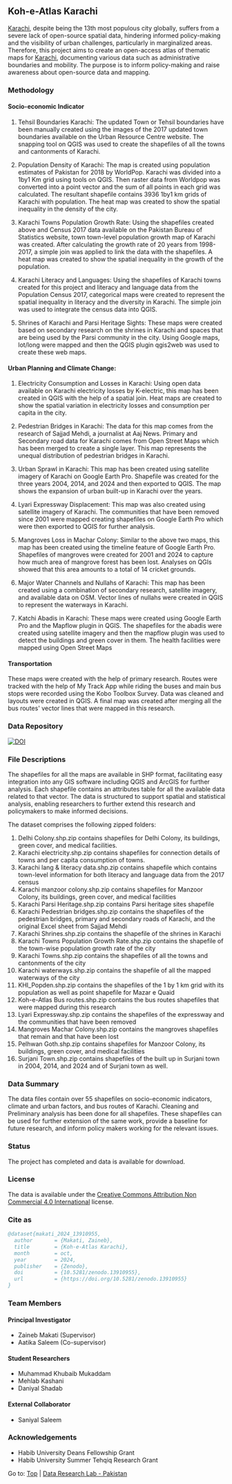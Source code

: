 ## Koh-e-Atlas Karachi

[Karachi](https://en.wikipedia.org/wiki/Karachi), despite being the 13th most populous city globally, suffers from a severe lack of open-source spatial data, hindering informed policy-making and the visibility of urban challenges, particularly in marginalized areas. Therefore, this project aims to create an open-access atlas of thematic maps for [Karachi](https://en.wikipedia.org/wiki/Karachi), documenting various data such as administrative boundaries and mobility. The purpose is to inform policy-making and raise awareness about open-source data and mapping.

### Methodology

#### Socio-economic Indicator

1. Tehsil Boundaries Karachi:
The updated Town or Tehsil boundaries have been manually created using the images of the 2017 updated town boundaries available on the Urban Resource Centre website. The snapping tool on QGIS was used to create the shapefiles of all the towns and cantonments of Karachi.

2. Population Density of Karachi:
The map is created using population estimates of Pakistan for 2018 by WorldPop. Karachi was divided into a 1by1 Km grid using tools on QGIS. Then raster data from Worldpop was converted into a point vector and the sum of all points in each grid was calculated. The resultant shapefile contains 3936 1by1 km grids of Karachi with population. The heat map was created to show the spatial inequality in the density of the city.

3. Karachi Towns Population Growth Rate:
Using the shapefiles created above and Census 2017 data available on the Pakistan Bureau of Statistics website, town town-level population growth map of Karachi was created. After calculating the growth rate of 20 years from 1998-2017, a simple join was applied to link the data with the shapefiles. A heat map was created to show the spatial inequality in the growth of the population.

4. Karachi Literacy and Languages:
Using the shapefiles of Karachi towns created for this project and literacy and language data from the Population Census 2017, categorical maps were created to represent the spatial inequality in literacy and the diversity in Karachi. The simple join was used to integrate the census data into QGIS.

5. Shrines of Karachi and Parsi Heritage Sights:
These maps were created based on secondary research on the shrines in Karachi and spaces that are being used by the Parsi community in the city. Using Google maps, lot/long were mapped and then the QGIS plugin qgis2web was used to create these web maps.

#### Urban Planning and Climate Change:

1. Electricity Consumption and Losses in Karachi:
Using open data available on Karachi electricity losses by K-electric, this map has been created in QGIS with the help of a spatial join. Heat maps are created to show the spatial variation in electricity losses and consumption per capita in the city.

2. Pedestrian Bridges in Karachi:
The data for this map comes from the research of Sajjad Mehdi, a journalist at Aaj News. Primary and Secondary road data for Karachi comes from Open Street Maps which has been merged to create a single layer. This map represents the unequal distribution of pedestrian bridges in Karachi.

3. Urban Sprawl in Karachi:
This map has been created using satellite imagery of Karachi on Google Earth Pro. Shapefile was created for the three years 2004, 2014, and 2024 and then exported to QGIS. The map shows the expansion of urban built-up in Karachi over the years.

4. Lyari Expressway Displacement:
This map was also created using satellite imagery of Karachi. The communities that have been removed since 2001 were mapped creating shapefiles on Google Earth Pro which were then exported to QGIS for further analysis.

5. Mangroves Loss in Machar Colony:
Similar to the above two maps, this map has been created using the timeline feature of Google Earth Pro. Shapefiles of mangroves were created for 2001 and 2024 to capture how much area of mangrove forest has been lost. Analyses on QGIs showed that this area amounts to a total of 14 cricket grounds.

6. Major Water Channels and Nullahs of Karachi:
This map has been created using a combination of secondary research, satellite imagery, and available data on OSM. Vector lines of nullahs were created in QGIS to represent the waterways in Karachi.

7. Katchi Abadis in Karachi:
These maps were created using Google Earth Pro and the Mapflow plugin in QGIS. The shapefiles for the abadis were created using satellite imagery and then the mapflow plugin was used to detect the buildings and green cover in them. The health facilities were mapped using Open Street Maps

#### Transportation

These maps were created with the help of primary research. Routes were tracked with the help of My Track App while riding the buses and main bus stops were recorded using the Kobo Toolbox Survey. Data was cleaned and layouts were created in QGIS. A final map was created after merging all the bus routes' vector lines that were mapped in this research.

### Data Repository

[![DOI](https://zenodo.org/badge/DOI/10.5281/zenodo.13910955.svg)](https://doi.org/10.5281/zenodo.13910955)

### File Descriptions

The shapefiles for all the maps are available in SHP format, facilitating easy integration into any GIS software including QGIS and ArcGIS for further analysis. Each shapefile contains an attributes table for all the available data related to that vector. The data is structured to support spatial and statistical analysis, enabling researchers to further extend this research and policymakers to make informed decisions.

The dataset comprises the following zipped folders:

1. Delhi Colony.shp.zip contains shapefiles for Delhi Colony, its buildings, green cover, and medical facilities.
2. Karachi electricity.shp.zip contains shapefiles for connection details of towns and per capita consumption of towns.
3. Karachi lang & literacy data.shp.zip contains shapefile which contains town-level information for both literacy and language data from the 2017 census
4. Karachi manzoor colony.shp.zip contains shapefiles for Manzoor Colony, its buildings, green cover, and medical facilities
5. Karachi Parsi Heritage.shp.zip contains Parsi heritage sites shapefile
6. Karachi Pedestrian bridges.shp.zip contains the shapefiles of the pedestrian bridges, primary and secondary roads of Karachi, and the original Excel sheet from Sajjad Mehdi
7. Karachi Shrines.shp.zip contains the shapefile of the shrines in Karachi
8. Karachi Towns Population Growth Rate.shp.zip contains the shapefile of the town-wise population growth rate of the city
9. Karachi Towns.shp.zip contains the shapefiles of all the towns and cantonments of the city
10. Karachi waterways.shp.zip contains the shapefile of all the mapped waterways of the city
11. KHI_Popden.shp.zip contains the shapefiles of the 1 by 1 km grid with its population as well as point shapefile for Mazar e Quaid
12. Koh-e-Atlas Bus routes.shp.zip contains the bus routes shapefiles that were mapped during this research
13. Lyari Expressway.shp.zip contains the shapefiles of the expressway and the communities that have been removed
14. Mangroves Machar Colony.shp.zip contains the mangroves shapefiles that remain and that have been lost
15. Pelhwan Goth.shp.zip contains shapefiles for Manzoor Colony, its buildings, green cover, and medical facilities
16. Surjani Town.shp.zip contains shapefiles of the built up in Surjani town in 2004, 2014, and 2024 and of Surjani town as well.

### Data Summary

The data files contain over 55 shapefiles on socio-economic indicators, climate and urban factors, and bus routes of Karachi. Cleaning and Preliminary analysis has been done for all shapefiles. These shapefiles can be used for further extension of the same work, provide a baseline for future research, and inform policy makers working for the relevant issues.

### Status

The project has completed and data is available for download.

### License

The data is available under the [Creative Commons Attribution Non Commercial 4.0 International](https://creativecommons.org/licenses/by-nc/4.0/legalcode) license.

### Cite as

```bibtex
@dataset{makati_2024_13910955,
  author       = {Makati, Zaineb},
  title        = {Koh-e-Atlas Karachi},
  month        = oct,
  year         = 2024,
  publisher    = {Zenodo},
  doi          = {10.5281/zenodo.13910955},
  url          = {https://doi.org/10.5281/zenodo.13910955}
}
```

### Team Members

#### Principal Investigator

- Zaineb Makati (Supervisor)
- Aatika Saleem (Co-supervisor)

#### Student Researchers

- Muhammad Khubaib Mukaddam
- Mehlab Kashani
- Daniyal Shadab

#### External Collaborator

- Saniyal Saleem

### Acknowledgements

- Habib University Deans Fellowship Grant
- Habib University Summer Tehqiq Research Grant

Go to: [Top](#koh-e-atlas-karachi) | [Data Research Lab - Pakistan](https://darlab-pakistan.github.io/)
